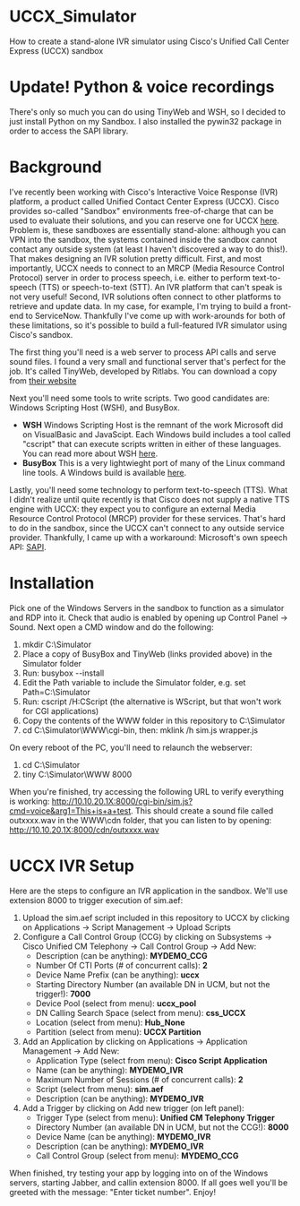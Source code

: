 # UCCX_Simulator
How to create a stand-alone IVR simulator using Cisco's Unified Call Center Express (UCCX) sandbox
# Update! Python & voice recordings
There's only so much you can do using TinyWeb and WSH, so I decided to just install Python on my Sandbox.  I also installed the pywin32 package
in order to access the SAPI library.
# Background
I've recently been working with Cisco's Interactive Voice Response (IVR) platform, a product called Unified Contact Center Express (UCCX).  Cisco provides so-called "Sandbox" environments free-of-charge that can be used to evaluate their solutions, and you can reserve one for UCCX [here](https://developer.cisco.com/docs/sandbox/#!collaboration).  Problem is, these sandboxes are essentially stand-alone: although you can VPN into the sandbox, the systems contained inside the sandbox cannot contact any outside system (at least I haven't discovered a way to do this!).  That makes designing an IVR solution pretty difficult.  First, and most importantly, UCCX needs to connect to an MRCP (Media Resource Control Protocol) server in order to process speech, i.e. either to perform text-to-speech (TTS) or speech-to-text (STT).  An IVR platform that can't speak is not very useful!  Second, IVR solutions often connect to other platforms to retrieve and update data.  In my case, for example, I'm trying to build a front-end to ServiceNow.  Thankfully I've come up with work-arounds for both of these limitations, so it's possible to build a full-featured IVR simulator using Cisco's sandbox.  

The first thing you'll need is a web server to process API calls and serve sound files.  I found a very small and functional server that's perfect for the job.  It's called TinyWeb, developed by Ritlabs.  You can download a copy from [their website](https://www.ritlabs.com/en/products/tinyweb/)  

Next you'll need some tools to write scripts.  Two good candidates are: Windows Scripting Host (WSH), and BusyBox.
  - **WSH** Windows Scripting Host is the remnant of the work Microsoft did on VisualBasic and JavaScipt. Each Windows build includes a tool called "cscript" that can execute scripts written in either of these languages.  You can read more about WSH [here](https://docs.microsoft.com/en-us/previous-versions/tn-archive/ee156603(v=technet.10)).
  - **BusyBox** This is a very lightwieght port of many of the Linux command line tools.  A Windows build is available [here](https://frippery.org/busybox/).  

Lastly, you'll need some technology to perform text-to-speech (TTS).  What I didn't realize until quite recently is that Cisco does not supply a native TTS engine with UCCX: they expect you to configure an external Media Resource Control Protocol (MRCP) provider for these services.  That's hard to do in the sandbox, since the UCCX can't connect to any outside service provider.  Thankfully, I came up with a workaround: Microsoft's own speech API: [SAPI](https://docs.microsoft.com/en-us/previous-versions/windows/desktop/ms723627(v=vs.85)). 
# Installation
Pick one of the Windows Servers in the sandbox to function as a simulator and RDP into it. Check that audio is enabled by opening up Control Panel -> Sound.  Next open a CMD window and do the following:  
1. mkdir C:\Simulator
2. Place a copy of BusyBox and TinyWeb (links provided above) in the Simulator folder
3. Run: busybox --install
4. Edit the Path variable to include the Simulator folder, e.g. set Path=C:\Simulator
5. Run: cscript /H:CScript (the alternative is WScript, but that won't work for CGI applications) 
6. Copy the contents of the WWW folder in this repository to C:\Simulator
7. cd C:\Simulator\WWW\cgi-bin, then: mklink /h sim.js wrapper.js

On every reboot of the PC, you'll need to relaunch the webserver:  
1. cd C:\Simulator
2. tiny C:\Simulator\WWW 8000

When you're finished, try accessing the following URL to verify everything is working: http://10.10.20.1X:8000/cgi-bin/sim.js?cmd=voice&arg1=This+is+a+test.  This should create a sound file called outxxxx.wav in the WWW\cdn folder, that you can listen to by opening: http://10.10.20.1X:8000/cdn/outxxxx.wav  

# UCCX IVR Setup
Here are the steps to configure an IVR application in the sandbox.  We'll use extension 8000 to trigger execution of sim.aef:
1. Upload the sim.aef script included in this repository to UCCX by clicking on Applications -> Script Management -> Upload Scripts
2. Configure a Call Control Group (CCG) by clicking on Subsystems -> Cisco Unified CM Telephony -> Call Control Group -> Add New:
    - Description (can be anything): **MYDEMO_CCG**
    - Number Of CTI Ports (# of concurrent calls): **2**
    - Device Name Prefix (can be anything): **uccx**
    - Starting Directory Number (an available DN in UCM, but not the trigger!): **7000**
    - Device Pool (select from menu): **uccx_pool**
    - DN Calling Search Space (select from menu): **css_UCCX**
    - Location (select from menu): **Hub_None**
    - Partition (select from menu): **UCCX Partition**
3. Add an Application by clicking on Applications -> Application Management -> Add New:
    - Application Type (select from menu): **Cisco Script Application**
    - Name (can be anything): **MYDEMO_IVR**
    - Maximum Number of Sessions (# of concurrent calls): **2**
    - Script (select from menu): **sim.aef**
    - Description (can be anything): **MYDEMO_IVR**
4. Add a Trigger by clicking on Add new trigger (on left panel):
    - Trigger Type (select from menu): **Unified CM Telephony Trigger**
    - Directory Number (an available DN in UCM, but not the CCG!): **8000**
    - Device Name (can be anything): **MYDEMO_IVR**
    - Description (can be anything): **MYDEMO_IVR**
    - Call Control Group (select from menu): **MYDEMO_CCG**

When finished, try testing your app by logging into on of the Windows servers, starting Jabber, and callin extension 8000.  If all goes well you'll be greeted with the message: "Enter ticket number".  Enjoy!
